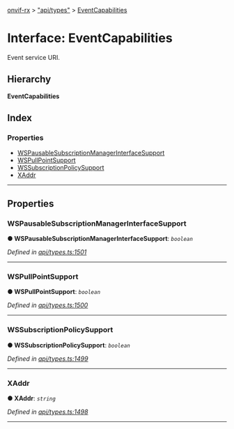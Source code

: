 [onvif-rx](../README.md) > ["api/types"](../modules/_api_types_.md) > [EventCapabilities](../interfaces/_api_types_.eventcapabilities.md)

# Interface: EventCapabilities

Event service URI.

## Hierarchy

**EventCapabilities**

## Index

### Properties

* [WSPausableSubscriptionManagerInterfaceSupport](_api_types_.eventcapabilities.md#wspausablesubscriptionmanagerinterfacesupport)
* [WSPullPointSupport](_api_types_.eventcapabilities.md#wspullpointsupport)
* [WSSubscriptionPolicySupport](_api_types_.eventcapabilities.md#wssubscriptionpolicysupport)
* [XAddr](_api_types_.eventcapabilities.md#xaddr)

---

## Properties

<a id="wspausablesubscriptionmanagerinterfacesupport"></a>

###  WSPausableSubscriptionManagerInterfaceSupport

**● WSPausableSubscriptionManagerInterfaceSupport**: *`boolean`*

*Defined in [api/types.ts:1501](https://github.com/patrickmichalina/onvif-rx/blob/034e4d6/src/api/types.ts#L1501)*

___
<a id="wspullpointsupport"></a>

###  WSPullPointSupport

**● WSPullPointSupport**: *`boolean`*

*Defined in [api/types.ts:1500](https://github.com/patrickmichalina/onvif-rx/blob/034e4d6/src/api/types.ts#L1500)*

___
<a id="wssubscriptionpolicysupport"></a>

###  WSSubscriptionPolicySupport

**● WSSubscriptionPolicySupport**: *`boolean`*

*Defined in [api/types.ts:1499](https://github.com/patrickmichalina/onvif-rx/blob/034e4d6/src/api/types.ts#L1499)*

___
<a id="xaddr"></a>

###  XAddr

**● XAddr**: *`string`*

*Defined in [api/types.ts:1498](https://github.com/patrickmichalina/onvif-rx/blob/034e4d6/src/api/types.ts#L1498)*

___

